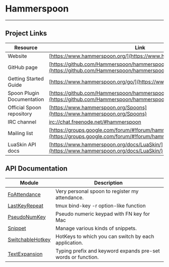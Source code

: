 # Hammerspoon
---

## Project Links
| Resource        | Link                             |
| --------------- | -------------------------------- |
| Website | [https://www.hammerspoon.org/](https://www.hammerspoon.org/) |
| GitHub page | [https://github.com/Hammerspoon/hammerspoon](https://github.com/Hammerspoon/hammerspoon) |
| Getting Started Guide | [https://www.hammerspoon.org/go/](https://www.hammerspoon.org/go/) |
| Spoon Plugin Documentation | [https://github.com/Hammerspoon/hammerspoon/blob/master/SPOONS.md](https://github.com/Hammerspoon/hammerspoon/blob/master/SPOONS.md) |
| Official Spoon repository | [https://www.hammerspoon.org/Spoons](https://www.hammerspoon.org/Spoons) |
| IRC channel | [irc://chat.freenode.net/#hammerspoon](irc://chat.freenode.net/#hammerspoon) |
| Mailing list | [https://groups.google.com/forum/#!forum/hammerspoon/](https://groups.google.com/forum/#!forum/hammerspoon/) |
| LuaSkin API docs | [https://www.hammerspoon.org/docs/LuaSkin/](https://www.hammerspoon.org/docs/LuaSkin/) |

## API Documentation
| Module                                                             | Description           |
| ------------------------------------------------------------------ | --------------------- |
| [FoAttendance](FoAttendance.md)                          | Very personal spoon to register my attendance.     |
| [LastKeyRepeat](LastKeyRepeat.md)                          | tmux bind-key -r option-like function     |
| [PseudoNumKey](PseudoNumKey.md)                          | Pseudo numeric keypad with FN key for Mac     |
| [Snippet](Snippet.md)                          | Manage various kinds of snippets.     |
| [SwitchableHotkey](SwitchableHotkey.md)                          | HotKeys to which you can switch by each application.     |
| [TextExpansion](TextExpansion.md)                          | Typing prefix and keyword expands pre-set words or function.     |
